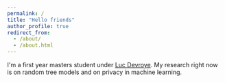 ```yaml
---
permalink: /
title: "Hello friends"
author_profile: true
redirect_from: 
  - /about/
  - /about.html
---
```


I'm a first year masters student under [Luc Devroye](https://luc.devroye.org/). My research right now is on random tree models and on privacy in machine learning. 
